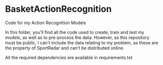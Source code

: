 # BasketActionRecognition
Code for my Action Recognition Models

In this folder, you'll find all the code used to create, train and test my models, as well as to pre-process the data. However, as this repository must be public, I can't include the data relating to my problem, as these are the property of SportRadar and can't be distributed online.

All the required dependencies are available in requirements.txt
